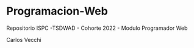 # Programacion-Web
Repositorio ISPC -TSDWAD  - Cohorte 2022 - Modulo Programador Web

Carlos Vecchi
